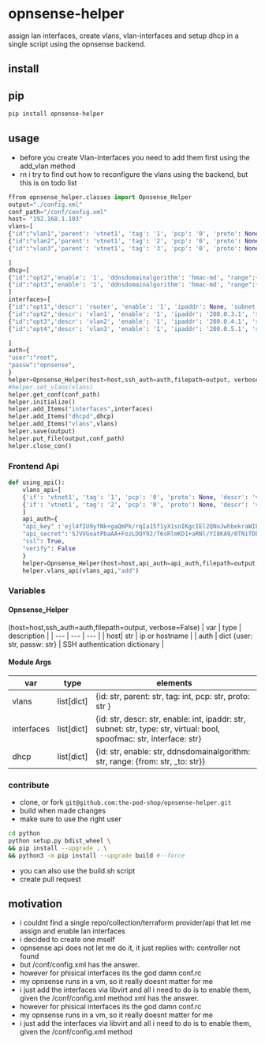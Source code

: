 # opnsense-helper
assign lan interfaces, create vlans, vlan-interfaces and setup dhcp in a single script using the opnsense backend.
## install 
## pip
```bash
pip install opnsense-helper
```
## usage
- before you create Vlan-Interfaces you need to add them first using the add_vlan method
- rn i try to find out how to reconfigure the vlans using the backend, but this is on todo list
  
```python
ffrom opnsense_helper.classes import Opnsense_Helper
output="./config.xml"
conf_path="/conf/config.xml"
host= "192.168.1.103"
vlans=[
{"id":"vlan1",'parent': 'vtnet1', 'tag': '1', 'pcp': '0', 'proto': None, 'descr': 'vlan1', 'vlanif': 'vlan0.1'},
{"id":"vlan2",'parent': 'vtnet1', 'tag': '2', 'pcp': '0', 'proto': None, 'descr': 'vlan2', 'vlanif': 'vlan0.2'},
{"id":"vlan3",'parent': 'vtnet1', 'tag': '3', 'pcp': '0', 'proto': None, 'descr': 'vlan3', 'vlanif': 'vlan0.3'}

]
dhcp=[
{"id":"opt2",'enable': '1', 'ddnsdomainalgorithm': 'hmac-md', "range":{'from': '200.0.3.10', '_to': '200.0.3.100'}},
{"id":"opt3",'enable': '1', 'ddnsdomainalgorithm': 'hmac-md', "range":{'from': '200.0.4.10', '_to': '200.0.4.100'}}
]
interfaces=[
{"id":"opt1",'descr': 'router', 'enable': '1', 'ipaddr': None, 'subnet': None, 'type': None, 'virtual': None, 'spoofmac': '00:00:00:00:02:01',"interface":"vtnet1"},
{"id":"opt2",'descr': 'vlan1', 'enable': '1', 'ipaddr': '200.0.3.1', 'subnet': '24', 'type': None, 'virtual': None, 'spoofmac': '00:00:00:00:00:01',"interface":"vlan0.1"},
{"id":"opt3",'descr': 'vlan2', 'enable': '1', 'ipaddr': '200.0.4.1', 'subnet': '24', 'type': None, 'virtual': None, 'spoofmac': '00:00:00:00:00:02', "interface":"vlan0.2"},
{"id":"opt4",'descr': 'vlan3', 'enable': '1', 'ipaddr': '200.0.5.1', 'subnet': '24', 'type': None, 'virtual': None, 'spoofmac': '00:00:00:00:00:03', "interface":"vlan0.3"}

]
auth={
"user":"root",
"passw":"opnsense",
}
helper=Opnsense_Helper(host=host,ssh_auth=auth,filepath=output, verbose=False)
#helper.set_vlans(vlans)
helper.get_conf(conf_path)
helper.initialize()
helper.add_Items("interfaces",interfaces)
helper.add_Items("dhcpd",dhcp)
helper.add_Items("vlans",vlans)
helper.save(output)
helper.put_file(output,conf_path)
helper.close_con()   
```

### Frontend Api
```python 
def using_api():
    vlans_api=[
    {'if': 'vtnet1', 'tag': '1', 'pcp': '0', 'proto': None, 'descr': 'vlan1', 'vlanif': 'vlan0.1'},
    {'if': 'vtnet1', 'tag': '2', 'pcp': '0', 'proto': None, 'descr': 'vlan2', 'vlanif': 'vlan0.2'}
    ]
    api_auth={
    "api_key" :'ejl4fIU9yfNk+gaQmPk/rqIa15f1yX1snIKgcIEl2QNoJwhbekraWIE0ANRYceh9hey5IFGzlf3da4yJ',
    "api_secret":'5JVVGoatPbaAA+FozLDQY92/T6sRlmKD1+aRNl/YI8KA9/0TNiTDboLveqvd9FU8wFeDo3D3DY5wrUtF',
    "ssl": True,
    "verify": False
    }    
    helper=Opnsense_Helper(host=host,api_auth=api_auth,filepath=output, verbose=False)
    helper.vlans_api(vlans_api,"add")
```
### Variables
#### Opnsense_Helper
(host=host,ssh_auth=auth,filepath=output, verbose=False)
| var | type | description |
| --- | --- | --- | 
| host| str | ip or hostname |
| auth | dict {user: str, passw: str} | SSH authentication dictionary |



#### Module Args
| var | type | elements |
| --- | --- | --- | 
| vlans | list[dict] | {id: str, parent: str, tag: int, pcp: str, proto: str } | None, descr: str, vlanif: str} |
| interfaces | list[dict] |  {id: str, descr: str, enable: int, ipaddr: str, subnet: str, type: str,  virtual: bool,  spoofmac: str, interface: str} |
| dhcp | list[dict] | {id: str, enable: str, ddnsdomainalgorithm: str, range: {from: str, _to: str}} |



### contribute
- clone, or fork `git@github.com:the-pod-shop/opnsense-helper.git`
- build when made changes
- make sure to use the right user
```bash
cd python
python setup.py bdist_wheel \
&& pip install --upgrade . \
&& python3 -m pip install --upgrade build #--force 
```
- you can also use the build.sh script
- create pull request

## motivation
- i couldnt find a single repo/collection/terraform provider/api that let me assign and enable lan interfaces
- i decided to create one mself
- opnsense api does not let me do it, it just replies with: controller not found
- but /conf/config.xml has the answer.
- however for phisical interfaces its the god damn conf.rc
- my opnsense runs in a vm, so it really doesnt matter for me
- i just add the interfaces via libvirt and all i need to do is to enable them, given the /conf/config.xml method
xml has the answer.
- however for phisical interfaces its the god damn conf.rc
- my opnsense runs in a vm, so it really doesnt matter for me
- i just add the interfaces via libvirt and all i need to do is to enable them, given the /conf/config.xml method
